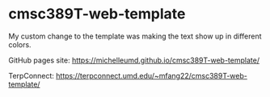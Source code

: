 # cmsc389T-web-template

My custom change to the template was making the text show up in different colors. 

GitHub pages site: https://michelleumd.github.io/cmsc389T-web-template/

TerpConnect: https://terpconnect.umd.edu/~mfang22/cmsc389T-web-template/
